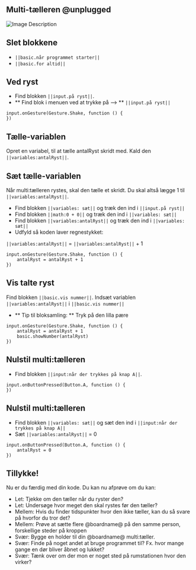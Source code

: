 ## Multi-tælleren @unplugged
![Image Description](https://newgamedk.github.io/skridt-taeller/intro.png)

## Slet blokkene
* `||basic.når programmet starter||` 
* `||basic.for altid||`

## Ved ryst
* Find blokken `||input.på ryst||`. 
* ** Find blok i menuen ved at trykke på --> ** `||input.på ryst||`

```blocks
input.onGesture(Gesture.Shake, function () {
})
``` 

## Tælle-variablen
Opret en variabel, til at tælle antalRyst skridt med. Kald den `||variables:antalRyst||`.

## Sæt tælle-variablen
Når multi:tælleren rystes, skal den tælle et skridt. Du skal altså lægge 1 til `||variables:antalRyst||`. 
* Find blokken `||variables: sæt||` og træk den ind i  `||input.på ryst||`    
* Find blokken `||math:0 + 0||` og træk den ind i `||variables: sæt||` 
* Find blokken `||variables:antalRyst||` og træk den ind i `||variables: sæt||`
* Udfyld så koden laver regnestykket: 

`||variables:antalRyst||` = `||variables:antalRyst||` + 1
 
```blocks
input.onGesture(Gesture.Shake, function () {
    antalRyst = antalRyst + 1
})
```

## Vis talte ryst
Find blokken `||basic.vis nummer||`. Indsæt variablen `||variables:antalRyst||` i `||basic.vis nummer||`
* ** Tip til bloksamling: ** Tryk på den lilla pære 

```blocks
input.onGesture(Gesture.Shake, function () {
    antalRyst = antalRyst + 1
    basic.showNumber(antalRyst)
})
```

## Nulstil multi:tælleren
* Find blokken `||input:når der trykkes på knap A||`. 

```blocks
input.onButtonPressed(Button.A, function () {
})
```

## Nulstil multi:tælleren
* Find blokken `||variables: sæt||` og sæt den ind i `||input:når der trykkes på knap A||`
* Sæt `||variables:antalRyst||` = 0

```blocks
input.onButtonPressed(Button.A, function () {
    antalRyst = 0
})
```

## Tillykke!
Nu er du færdig med din kode. Du kan nu afprøve om du kan: 
* Let: Tjekke om den tæller når du ryster den?
* Let: Undersøge hvor meget den skal rystes før den tæller?
* Mellem: Hvis du finder tidspunkter hvor den ikke tæller, kan du så svare på hvorfor du tror det? 
* Mellem: Prøve at sætte flere @boardname@ på den samme person, forskellige steder på kroppen
* Svær: Bygge en holder til din @boardname@ multi:tæller.
* Svær: Finde på noget andet at bruge programmet til? Fx. hvor mange gange en dør bliver åbnet og lukket?
* Svær: Tænk over om der mon er noget sted på rumstationen hvor den virker?